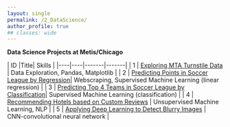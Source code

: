 ```yaml
---
layout: single
permalink: /2_DataScience/
author_profile: true
## classes: wide
---
```


**Data Science Projects at Metis/Chicago**

| ID |Title| Skills |
|----|----|-------|-------|
| 1  | [Exploring MTA Turnstile Data](https://tangming2008.github.io/data%20science/project/Exploring-MTA-Turnstile-Data/) | Data Exploration, Pandas, Matplotlib |
| 2  | [Predicting Points in Soccer League by Regression](https://tangming2008.github.io/Predicting-Points-in-Soccer-League-by-Regression/)| Webscraping, Supervised Machine Learning (linear regression) |
| 3  | [Predicting Top 4 Teams in Soccer League by Classification](https://tangming2008.github.io/classification/Predicting-Top-4-Teams-in-Soccer-League-by-Classification/)| Supervised Machine Learning (classification) |
| 4  | [Recommending Hotels based on Custom Reviews](https://tangming2008.github.io/unsupervised%20machine%20learning/Recommending-Hotels-based-on-Custom-Reviews/) |  Unsupervised Machine Learning, NLP  |
| 5  | [Applying Deep Learning to Detect Blurry Images](https://tangming2008.github.io/neural%20network/tensor%20flow/classification/Applying-Deep-Learning-to-Detect-Blurry-Images/) | CNN-convolutional neural network |
